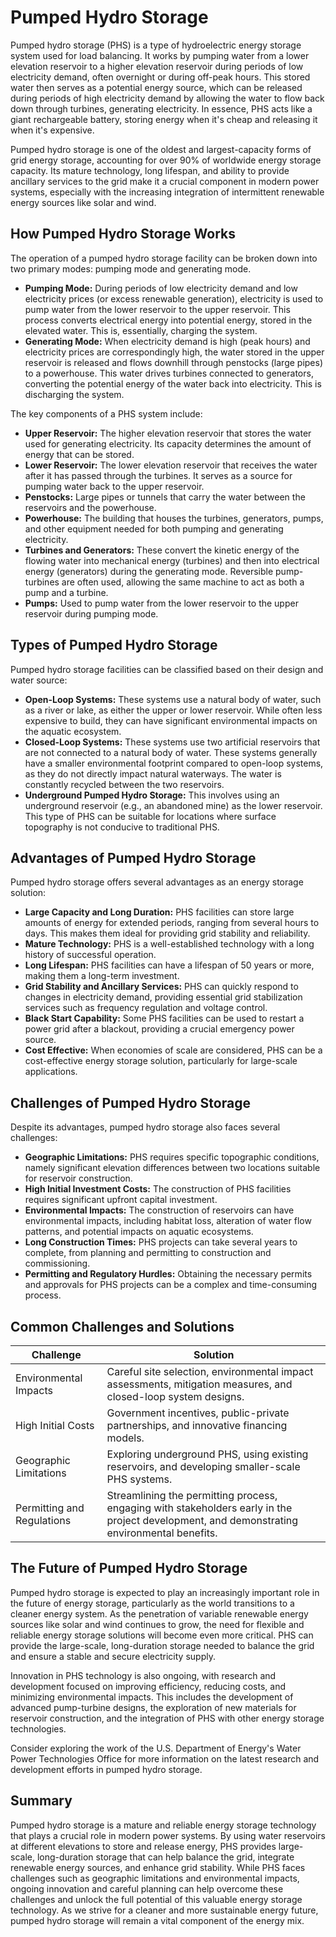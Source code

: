 # Pumped Hydro Storage

Pumped hydro storage (PHS) is a type of hydroelectric energy storage system used for load balancing. It works by pumping water from a lower elevation reservoir to a higher elevation reservoir during periods of low electricity demand, often overnight or during off-peak hours. This stored water then serves as a potential energy source, which can be released during periods of high electricity demand by allowing the water to flow back down through turbines, generating electricity. In essence, PHS acts like a giant rechargeable battery, storing energy when it's cheap and releasing it when it's expensive.

Pumped hydro storage is one of the oldest and largest-capacity forms of grid energy storage, accounting for over 90% of worldwide energy storage capacity. Its mature technology, long lifespan, and ability to provide ancillary services to the grid make it a crucial component in modern power systems, especially with the increasing integration of intermittent renewable energy sources like solar and wind.

## How Pumped Hydro Storage Works

The operation of a pumped hydro storage facility can be broken down into two primary modes: pumping mode and generating mode.

*   **Pumping Mode:** During periods of low electricity demand and low electricity prices (or excess renewable generation), electricity is used to pump water from the lower reservoir to the upper reservoir. This process converts electrical energy into potential energy, stored in the elevated water. This is, essentially, charging the system.
*   **Generating Mode:** When electricity demand is high (peak hours) and electricity prices are correspondingly high, the water stored in the upper reservoir is released and flows downhill through penstocks (large pipes) to a powerhouse. This water drives turbines connected to generators, converting the potential energy of the water back into electricity. This is discharging the system.

The key components of a PHS system include:

*   **Upper Reservoir:** The higher elevation reservoir that stores the water used for generating electricity. Its capacity determines the amount of energy that can be stored.
*   **Lower Reservoir:** The lower elevation reservoir that receives the water after it has passed through the turbines. It serves as a source for pumping water back to the upper reservoir.
*   **Penstocks:** Large pipes or tunnels that carry the water between the reservoirs and the powerhouse.
*   **Powerhouse:** The building that houses the turbines, generators, pumps, and other equipment needed for both pumping and generating electricity.
*   **Turbines and Generators:** These convert the kinetic energy of the flowing water into mechanical energy (turbines) and then into electrical energy (generators) during the generating mode. Reversible pump-turbines are often used, allowing the same machine to act as both a pump and a turbine.
*   **Pumps:** Used to pump water from the lower reservoir to the upper reservoir during pumping mode.

## Types of Pumped Hydro Storage

Pumped hydro storage facilities can be classified based on their design and water source:

*   **Open-Loop Systems:** These systems use a natural body of water, such as a river or lake, as either the upper or lower reservoir. While often less expensive to build, they can have significant environmental impacts on the aquatic ecosystem.
*   **Closed-Loop Systems:** These systems use two artificial reservoirs that are not connected to a natural body of water. These systems generally have a smaller environmental footprint compared to open-loop systems, as they do not directly impact natural waterways. The water is constantly recycled between the two reservoirs.
*   **Underground Pumped Hydro Storage:** This involves using an underground reservoir (e.g., an abandoned mine) as the lower reservoir. This type of PHS can be suitable for locations where surface topography is not conducive to traditional PHS.

## Advantages of Pumped Hydro Storage

Pumped hydro storage offers several advantages as an energy storage solution:

*   **Large Capacity and Long Duration:** PHS facilities can store large amounts of energy for extended periods, ranging from several hours to days. This makes them ideal for providing grid stability and reliability.
*   **Mature Technology:** PHS is a well-established technology with a long history of successful operation.
*   **Long Lifespan:** PHS facilities can have a lifespan of 50 years or more, making them a long-term investment.
*   **Grid Stability and Ancillary Services:** PHS can quickly respond to changes in electricity demand, providing essential grid stabilization services such as frequency regulation and voltage control.
*   **Black Start Capability:** Some PHS facilities can be used to restart a power grid after a blackout, providing a crucial emergency power source.
*   **Cost Effective:** When economies of scale are considered, PHS can be a cost-effective energy storage solution, particularly for large-scale applications.

## Challenges of Pumped Hydro Storage

Despite its advantages, pumped hydro storage also faces several challenges:

*   **Geographic Limitations:** PHS requires specific topographic conditions, namely significant elevation differences between two locations suitable for reservoir construction.
*   **High Initial Investment Costs:** The construction of PHS facilities requires significant upfront capital investment.
*   **Environmental Impacts:** The construction of reservoirs can have environmental impacts, including habitat loss, alteration of water flow patterns, and potential impacts on aquatic ecosystems.
*   **Long Construction Times:** PHS projects can take several years to complete, from planning and permitting to construction and commissioning.
*   **Permitting and Regulatory Hurdles:** Obtaining the necessary permits and approvals for PHS projects can be a complex and time-consuming process.

## Common Challenges and Solutions

| Challenge                   | Solution                                                                                                                                |
| --------------------------- | --------------------------------------------------------------------------------------------------------------------------------------- |
| Environmental Impacts        | Careful site selection, environmental impact assessments, mitigation measures, and closed-loop system designs.                           |
| High Initial Costs          | Government incentives, public-private partnerships, and innovative financing models.                                                   |
| Geographic Limitations       | Exploring underground PHS, using existing reservoirs, and developing smaller-scale PHS systems.                                         |
| Permitting and Regulations | Streamlining the permitting process, engaging with stakeholders early in the project development, and demonstrating environmental benefits. |

## The Future of Pumped Hydro Storage

Pumped hydro storage is expected to play an increasingly important role in the future of energy storage, particularly as the world transitions to a cleaner energy system. As the penetration of variable renewable energy sources like solar and wind continues to grow, the need for flexible and reliable energy storage solutions will become even more critical. PHS can provide the large-scale, long-duration storage needed to balance the grid and ensure a stable and secure electricity supply.

Innovation in PHS technology is also ongoing, with research and development focused on improving efficiency, reducing costs, and minimizing environmental impacts. This includes the development of advanced pump-turbine designs, the exploration of new materials for reservoir construction, and the integration of PHS with other energy storage technologies.

Consider exploring the work of the U.S. Department of Energy's Water Power Technologies Office for more information on the latest research and development efforts in pumped hydro storage.

## Summary

Pumped hydro storage is a mature and reliable energy storage technology that plays a crucial role in modern power systems. By using water reservoirs at different elevations to store and release energy, PHS provides large-scale, long-duration storage that can help balance the grid, integrate renewable energy sources, and enhance grid stability. While PHS faces challenges such as geographic limitations and environmental impacts, ongoing innovation and careful planning can help overcome these challenges and unlock the full potential of this valuable energy storage technology.  As we strive for a cleaner and more sustainable energy future, pumped hydro storage will remain a vital component of the energy mix.